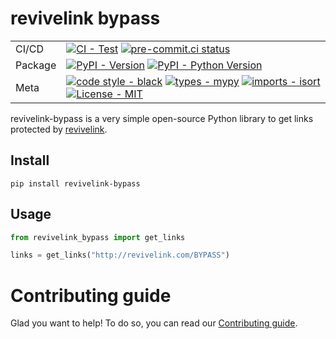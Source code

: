 # revivelink bypass

<div>

| |                                                                                                                                                                                                                                                                                                                                                                                                                                                                                                          |
| --- |----------------------------------------------------------------------------------------------------------------------------------------------------------------------------------------------------------------------------------------------------------------------------------------------------------------------------------------------------------------------------------------------------------------------------------------------------------------------------------------------------------|
| CI/CD | [![CI - Test](https://github.com/FlorentClarret/revivelink-bypass/actions/workflows/tox.yml/badge.svg)](https://github.com/FlorentClarret/revivelink-bypass/actions/workflows/tox.yml) [![pre-commit.ci status](https://results.pre-commit.ci/badge/github/FlorentClarret/clictune-bypass/main.svg)](https://results.pre-commit.ci/latest/github/FlorentClarret/clictune-bypass/main)                                                                                                                                                                                                                                                                                                                      |
| Package | [![PyPI - Version](https://img.shields.io/pypi/v/revivelink-bypass.svg?logo=pypi&label=PyPI&logoColor=gold)](https://pypi.org/project/revivelink-bypass/) [![PyPI - Python Version](https://img.shields.io/pypi/pyversions/revivelink-bypass.svg?logo=python&label=Python&logoColor=gold)](https://pypi.org/project/revivelink-bypass/) |
| Meta | [![code style - black](https://img.shields.io/badge/code%20style-black-000000.svg)](https://github.com/psf/black) [![types - mypy](https://img.shields.io/badge/types-mypy-blue.svg)](https://github.com/python/mypy) [![imports - isort](https://img.shields.io/badge/imports-isort-ef8336.svg)](https://github.com/pycqa/isort) [![License - MIT](https://img.shields.io/badge/license-MIT-9400d3.svg)](https://spdx.org/licenses/)                                                                    |
</div>

revivelink-bypass is a very simple open-source Python library to get links protected by [revivelink](https://revivelink.com/).

## Install

``` shell
pip install revivelink-bypass
```

## Usage

```python
from revivelink_bypass import get_links

links = get_links("http://revivelink.com/BYPASS")
```

# Contributing guide

Glad you want to help! To do so, you can read our [Contributing guide](CONTRIBUTING.md).
